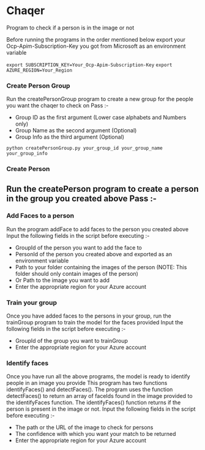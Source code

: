 # Chaqer
Program to check if a person is in the image or not

Before running the programs in the order mentioned below export your Ocp-Apim-Subscription-Key you got from Microsoft as an environment variable

```export SUBSCRIPTION_KEY=Your_Ocp-Apim-Subscription-Key``` 
```export AZURE_REGION=Your_Region```

### Create Person Group
Run the createPersonGroup program to create a new group for the people you want the chaqer to check on
Pass :-
- Group ID as the first argument (Lower case alphabets and Numbers only)
- Group Name as the second argument (Optional)
- Group Info as the third argument (Optional)

```python createPersonGroup.py your_group_id your_group_name your_group_info```

### Create Person
Run the createPerson program to create a person in the group you created above
Pass :-
-

### Add Faces to a person
Run the program addFace to add faces to the person you created above
Input the following fields in the script before executing :-
- GroupId of the person you want to add the face to
- PersonId of the person you created above and exported as an environment variable
- Path to your folder containing the images of the person (NOTE: This folder should only contain images of the person)
- Or Path to the image you want to add
- Enter the appropriate region for your Azure account

### Train your group
Once you have added faces to the persons in your group, run the trainGroup program to train the model for the faces provided
Input the following fields in the script before executing :-
- GroupId of the group you want to trainGroup
- Enter the appropriate region for your Azure account

### Identify faces
Once you have run all the above programs, the model is ready to identify people in an image you provide
This program has two functions identifyFaces() and detectFaces(). The program uses the function detectFaces() to return an array of faceIds found in the image provided to the identifyFaces function. The identifyFaces() function returns if the person is present in the image or not.
Input the following fields in the script before executing :-
- The path or the URL of the image to check for persons
- The confidence with which you want your match to be returned
- Enter the appropriate region for your Azure account
